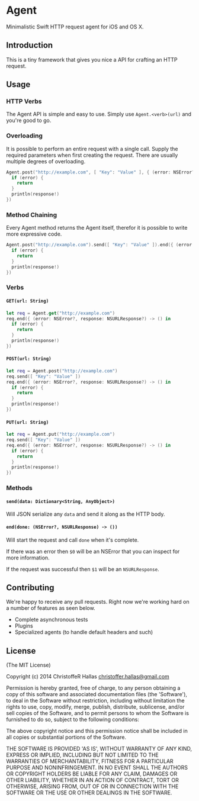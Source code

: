 # Agent

Minimalistic Swift HTTP request agent for iOS and OS X.

## Introduction

This is a tiny framework that gives you nice a API for crafting an HTTP request.

## Usage

### HTTP Verbs

The Agent API is simple and easy to use. Simply use ```Agent.<verb>(url)``` and
you're good to go.

### Overloading

It is possible to perform an entire request with a single call. Supply the
required parameters when first creating the request. There are usually multiple
degrees of overloading.

```swift
Agent.post("http://example.com", [ "Key": "Value" ], { (error: NSError?, response: NSURLResponse?) -> () in
  if (error) {
    return
  }
  println(response!)
})
```

### Method Chaining

Every Agent method returns the Agent itself, therefor it is possible to write
more expressive code.

```swift
Agent.post("http://example.com").send([ "Key": "Value" ]).end({ (error: NSError?, response: NSURLResponse?) -> () in
  if (error) {
    return
  }
  println(response!)
})
```

### Verbs

#### ```GET(url: String)```

```swift
let req = Agent.get("http://example.com")
req.end({ (error: NSError?, response: NSURLResponse?) -> () in
  if (error) {
    return
  }
  println(response!)
})
```

#### ```POST(url: String)```

```swift
let req = Agent.post("http://example.com")
req.send([ "Key": "Value" ])
req.end({ (error: NSError?, response: NSURLResponse?) -> () in
  if (error) {
    return
  }
  println(response!)
})
```

#### ```PUT(url: String)```

```swift
let req = Agent.put("http://example.com")
req.send([ "Key": "Value" ])
req.end({ (error: NSError?, response: NSURLResponse?) -> () in
  if (error) {
    return
  }
  println(response!)
})
```

### Methods

#### ```send(data: Dictionary<String, AnyObject>)```

Will JSON serialize any ```data``` and send it along as the HTTP body.

#### ```end(done: (NSError?, NSURLResponse) -> ())```

Will start the request and call ```done``` when it's complete.

If there was an error then ```$0``` will be an NSError that you can inspect for
more information.

If the request was successful then ```$1``` will be an ```NSURLResponse```.

## Contributing

We're happy to receive any pull requests. Right now we're working hard on a
number of features as seen below.

- Complete asynchronous tests
- Plugins
- Specialized agents (to handle default headers and such)

## License

(The MIT License)

Copyright (c) 2014 ChristoffeR Hallas <christoffer.hallas@gmail.com>

Permission is hereby granted, free of charge, to any person obtaining
a copy of this software and associated documentation files (the
'Software'), to deal in the Software without restriction, including
without limitation the rights to use, copy, modify, merge, publish,
distribute, sublicense, and/or sell copies of the Software, and to
permit persons to whom the Software is furnished to do so, subject to
the following conditions:

The above copyright notice and this permission notice shall be
included in all copies or substantial portions of the Software.

THE SOFTWARE IS PROVIDED 'AS IS', WITHOUT WARRANTY OF ANY KIND,
EXPRESS OR IMPLIED, INCLUDING BUT NOT LIMITED TO THE WARRANTIES OF
MERCHANTABILITY, FITNESS FOR A PARTICULAR PURPOSE AND NONINFRINGEMENT.
IN NO EVENT SHALL THE AUTHORS OR COPYRIGHT HOLDERS BE LIABLE FOR ANY
CLAIM, DAMAGES OR OTHER LIABILITY, WHETHER IN AN ACTION OF CONTRACT,
TORT OR OTHERWISE, ARISING FROM, OUT OF OR IN CONNECTION WITH THE
SOFTWARE OR THE USE OR OTHER DEALINGS IN THE SOFTWARE.
